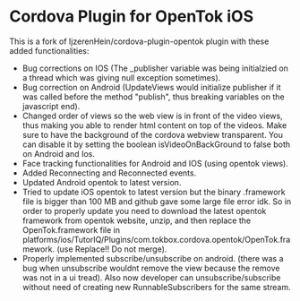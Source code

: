 Cordova Plugin for OpenTok iOS
===

This is a fork of IjzerenHein/cordova-plugin-opentok plugin with these added functionalities:

- Bug corrections on IOS (The _publisher variable was being initialzied on a thread which was giving null exception sometimes).
- Bug correction on Android (UpdateViews would initialize publisher if it was called before the method "publish", thus breaking variables on the javascript end).
- Changed order of views so the web view is in front of the video views, thus making you able to render html content on top of the videos. Make sure to have the background of the cordova webview transparent. You can disable it by setting the boolean isVideoOnBackGround to false both on Android and Ios.
- Face tracking functionalities for Android and IOS (using opentok views).
- Added Reconnecting and Reconnected events.
- Updated Android opentok to latest version.
- Tried to update iOS opentok to latest version but the binary .framework file is bigger than 100 MB and github gave some large file error idk. So in order to properly update you need to download the latest opentok framework from opentok website, unzip, and then replace the OpenTok.framework file in platforms/ios/TutorIQ/Plugins/com.tokbox.cordova.opentok/OpenTok.framework. (use Replace!! Do not merge).
- Properly implemented subscribe/unsubscribe on android. (there was a bug when unsubscribe wouldnt remove the view because the remove was not in a ui tread). Also now developer can unsubscribe/subscribe without need of creating new RunnableSubscribers for the same stream.